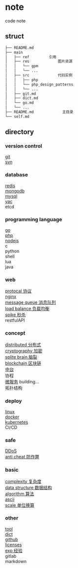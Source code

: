 # note  

code note  
  
## struct  
  
```bash
├── README.md  
├── main  
│   ├── ref         引用  
│   ├── res             图片资源  
│   │   └── gpm  
│   │   └── ...  
│   ├── src             代码实例  
│   │   ├── php  
│   │   └── php_design_patterns  
│   │   └── ...  
│   ├── git.md  
│   ├── dict.md  
│   └── go.md  
│   └── ...  
├── README.md             主目录  
└── self.md  
```  
  
## directory  
  
### version control  

[git](main/git.md)  
[svn](main/svn.md)  
  
### database  

[redis](main/redis.md)  
[mongodb](main/mongodb.md)  
[mysql](main/mysql.md)  
[yac](main/yac.md)  
etcd  
  
### programming language  

[go](main/go.md)  
[php](main/php.md)  
[nodejs](main/nodejs.md)  
c  
python  
shell  
lua  
java  
  
### web  

[protocal 协议](main/protocal.md)  
[nginx](main/nginx.md)  
[message queue 消息队列](main/mq.md)  
[load balance 负载均衡](main/load-balance.md)  
[spike 秒杀](main/spike.md)  
restfulAPI

### concept

[distributed 分布式](main/distributed.md)  
[cryptography 加密](main/crypt.md)  
[splite brain 脑裂](main/splite-brain.md)  
[blockchain 区块链](main/blockchain.md)  
[中台](main/middle-end.md)  
协程  
[微服务](main/microserver.md) building...  
拓扑结构  
  
### deploy  

[linux](main/linux.md)  
[docker](main/docker.md)  
[kubernetes](main/k8s.md)  
CI/CD  
  
### safe  

[DDoS](main/ddos.md)  
[anti cheat 防作弊](main/anti_cheat.md)  

### basic  

[complexity 复杂度](main/complexity.md)  
[data structure 数据结构](main/data-struct.md)  
[algorithm 算法](main/algo.md)  
[ascii](main/ascii.md)  
[scale 单位换算](main/scale.md)  

### other  

[tool](main/tool.md)  
[dict](main/dict.md)  
[github](main/github.md)  
[licenses](main/licenses.md)  
[exp 经验](main/exp.md)  
gitlab  
markdown  
